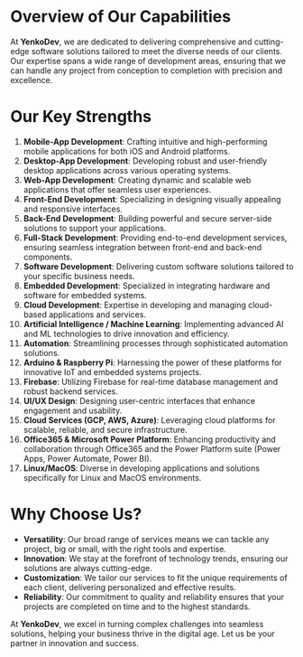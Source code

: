 # Overview of Our Capabilities

At **YenkoDev**, we are dedicated to delivering comprehensive and cutting-edge software solutions tailored to meet the diverse needs of our clients. Our expertise spans a wide range of development areas, ensuring that we can handle any project from conception to completion with precision and excellence.

# Our Key Strengths

1. **Mobile-App Development**: Crafting intuitive and high-performing mobile applications for both iOS and Android platforms.
2. **Desktop-App Development**: Developing robust and user-friendly desktop applications across various operating systems.
3. **Web-App Development**: Creating dynamic and scalable web applications that offer seamless user experiences.
4. **Front-End Development**: Specializing in designing visually appealing and responsive interfaces.
5. **Back-End Development**: Building powerful and secure server-side solutions to support your applications.
6. **Full-Stack Development**: Providing end-to-end development services, ensuring seamless integration between front-end and back-end components.
7. **Software Development**: Delivering custom software solutions tailored to your specific business needs.
8. **Embedded Development**: Specialized in integrating hardware and software for embedded systems.
9. **Cloud Development**: Expertise in developing and managing cloud-based applications and services.
10. **Artificial Intelligence / Machine Learning**: Implementing advanced AI and ML technologies to drive innovation and efficiency.
11. **Automation**: Streamlining processes through sophisticated automation solutions.
12. **Arduino & Raspberry Pi**: Harnessing the power of these platforms for innovative IoT and embedded systems projects.
13. **Firebase**: Utilizing Firebase for real-time database management and robust backend services.
14. **UI/UX Design**: Designing user-centric interfaces that enhance engagement and usability.
15. **Cloud Services (GCP, AWS, Azure)**: Leveraging cloud platforms for scalable, reliable, and secure infrastructure.
16. **Office365 & Microsoft Power Platform**: Enhancing productivity and collaboration through Office365 and the Power Platform suite (Power Apps, Power Automate, Power BI).
17. **Linux/MacOS**: Diverse in developing applications and solutions specifically for Linux and MacOS environments.

# Why Choose Us?

- **Versatility**: Our broad range of services means we can tackle any project, big or small, with the right tools and expertise.
- **Innovation**: We stay at the forefront of technology trends, ensuring our solutions are always cutting-edge.
- **Customization**: We tailor our services to fit the unique requirements of each client, delivering personalized and effective results.
- **Reliability**: Our commitment to quality and reliability ensures that your projects are completed on time and to the highest standards.

At **YenkoDev**, we excel in turning complex challenges into seamless solutions, helping your business thrive in the digital age. Let us be your partner in innovation and success.
